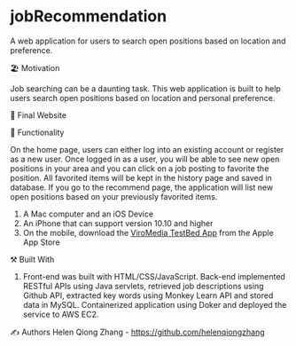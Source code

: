 # jobRecommendation
A web application for users to search open positions based on location and preference.

🏖️ Motivation

Job searching can be a daunting task. This web application is built to help users search open positions based on location and personal preference.


🐥 Final Website



🛒 Functionality

On the home page, users can either log into an existing account or register as a new user. 
Once logged in as a user, you will be able to see new open positions in your area and you can click on a job posting to favorite the position. All favorited items will be kept in the history page and saved in database.
If you go to the recommend page, the application will list new open positions based on your previously favorited items.
1. A Mac computer and an iOS Device
2. An iPhone that can support version 10.10 and higher
3. On the mobile, download the [ViroMedia TestBed App](https://itunes.apple.com/us/app/viro-media/id1163100576?mt=8) from the Apple App Store


⚒ Built With

1. Front-end was built with HTML/CSS/JavaScript. 
Back-end implemented RESTful APIs using Java servlets, retrieved job descriptions using Github API, extracted key words using Monkey Learn API and stored data in MySQL.
Containerized application using Doker and deployed the service to AWS EC2.


✍ Authors
Helen Qiong Zhang - https://github.com/helenqiongzhang
